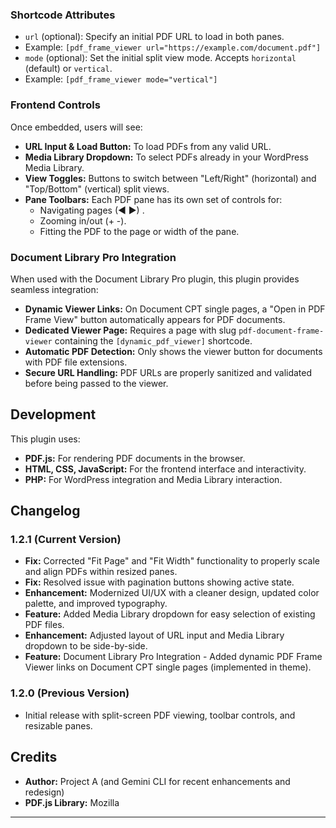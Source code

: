 ### Shortcode Attributes

*   `url` (optional): Specify an initial PDF URL to load in both panes.
*   Example: `[pdf_frame_viewer url="https://example.com/document.pdf"]`
*   `mode` (optional): Set the initial split view mode. Accepts `horizontal` (default) or `vertical`.
*   Example: `[pdf_frame_viewer mode="vertical"]`

### Frontend Controls

Once embedded, users will see:

*   **URL Input & Load Button:** To load PDFs from any valid URL.
*   **Media Library Dropdown:** To select PDFs already in your WordPress Media Library.
*   **View Toggles:** Buttons to switch between "Left/Right" (horizontal) and "Top/Bottom" (vertical) split views.
*   **Pane Toolbars:** Each PDF pane has its own set of controls for:
     *   Navigating pages (◀ ▶)  .
     *   Zooming in/out (+ -).
     *   Fitting the PDF to the page or width of the pane.

### Document Library Pro Integration

When used with the Document Library Pro plugin, this plugin provides seamless integration:

*   **Dynamic Viewer Links:** On Document CPT single pages, a "Open in PDF Frame View" button automatically appears for PDF documents.
*   **Dedicated Viewer Page:** Requires a page with slug `pdf-document-frame-viewer` containing the `[dynamic_pdf_viewer]` shortcode.
*   **Automatic PDF Detection:** Only shows the viewer button for documents with PDF file extensions.
*   **Secure URL Handling:** PDF URLs are properly sanitized and validated before being passed to the viewer.

## Development

 This plugin uses:
*   **PDF.js:** For rendering PDF documents in the browser.
*   **HTML, CSS, JavaScript:** For the frontend interface and interactivity.
*   **PHP:** For WordPress integration and Media Library interaction.

## Changelog

### 1.2.1 (Current Version)
*   **Fix:** Corrected "Fit Page" and "Fit Width" functionality to properly scale and align PDFs within resized panes.
*   **Fix:** Resolved issue with pagination buttons showing active state.
*   **Enhancement:** Modernized UI/UX with a cleaner design, updated color palette, and improved typography.
*   **Feature:** Added Media Library dropdown for easy selection of existing PDF files.
*   **Enhancement:** Adjusted layout of URL input and Media Library dropdown to be side-by-side.
*   **Feature:** Document Library Pro Integration - Added dynamic PDF Frame Viewer links on Document CPT single pages (implemented in theme).

### 1.2.0 (Previous Version)
*   Initial release with split-screen PDF viewing, toolbar controls, and resizable panes.

## Credits

*   **Author:** Project A (and Gemini CLI for recent enhancements and redesign)
*   **PDF.js Library:** Mozilla

---
